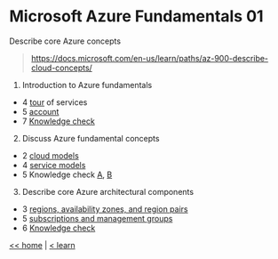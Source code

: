 # Microsoft Azure Fundamentals 01

Describe core Azure concepts

> https://docs.microsoft.com/en-us/learn/paths/az-900-describe-cloud-concepts/

1. Introduction to Azure fundamentals
- 4 [tour](114-tour.md) of services
- 5 [account](115-account.md)
- 7 [Knowledge check](117-kc.md)
2. Discuss Azure fundamental concepts
- 2 [cloud models](tocm.md)
- 4 [service models](service-models.md)
- 5 Knowledge check [A](./125A-kc.md), [B](./125B-kc.md)
3. Describe core Azure architectural components
- 3 [regions, availability zones, and region pairs](133-region.md)
- 5 [subscriptions and management groups](smg.md)
- 6 [Knowledge check](136-kc.md) 

[<< home](../az.md) | [< learn](../learn.md)